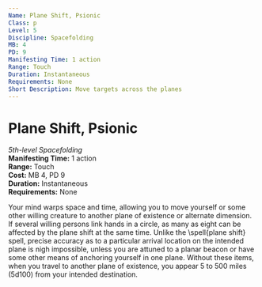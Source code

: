 ```yaml
---
Name: Plane Shift, Psionic
Class: p
Level: 5
Discipline: Spacefolding
MB: 4
PD: 9
Manifesting Time: 1 action
Range: Touch
Duration: Instantaneous
Requirements: None
Short Description: Move targets across the planes
---
```

# Plane Shift, Psionic
*5th-level Spacefolding*\
**Manifesting Time:** 1 action\
**Range:** Touch\
**Cost:** MB 4, PD 9\
**Duration:** Instantaneous\
**Requirements:** None

Your mind warps space and time, allowing
you to move yourself or some other willing creature to another plane
of existence or alternate dimension. If several willing persons
link hands in a circle, as many as eight can be affected by
the plane shift at the same time. Unlike the \spell{plane
shift} spell, precise accuracy as to a particular arrival
location on the intended plane is nigh impossible, unless
you are attuned to a planar beacon or have some other means
of anchoring yourself in one plane. Without these items, when
you travel to another plane of existence, you appear 5 to
500 miles (5d100) from your intended destination.
